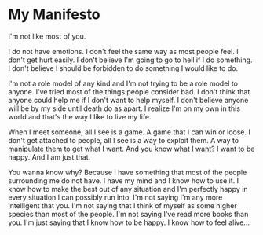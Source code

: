 # My Manifesto

I'm not like most of you.

I do not have emotions. I don't feel the same way as most people feel. I don't get hurt easily. I don't believe I'm going to go to hell if I do something. I don't believe I should be forbidden to do something I would like to do.

I'm not a role model of any kind and I'm not trying to be a role model to anyone. I've tried most of the things people consider bad. I don't think that anyone could help me if I don't want to help myself. I don't believe anyone will be by my side until death do as apart. I realize I'm on my own in this world and that's the way I like to live my life.

When I meet someone, all I see is a game. A game that I can win or loose. I don't get attached to people, all I see is a way to exploit them. A way to manipulate them to get what I want. And you know what I want? I want to be happy. And I am just that.

You wanna know why? Because I have something that most of the people surrounding me do not have. I have my mind and I know how to use it. I know how to make the best out of any situation and I'm perfectly happy in every situation I can possibly run into. I'm not saying I'm any more intelligent that you. I'm not saying that I think of myself as some higher species than most of the people. I'm not saying I've read more books than you. I'm just saying that I know how to be happy. I know how to feel alive...
